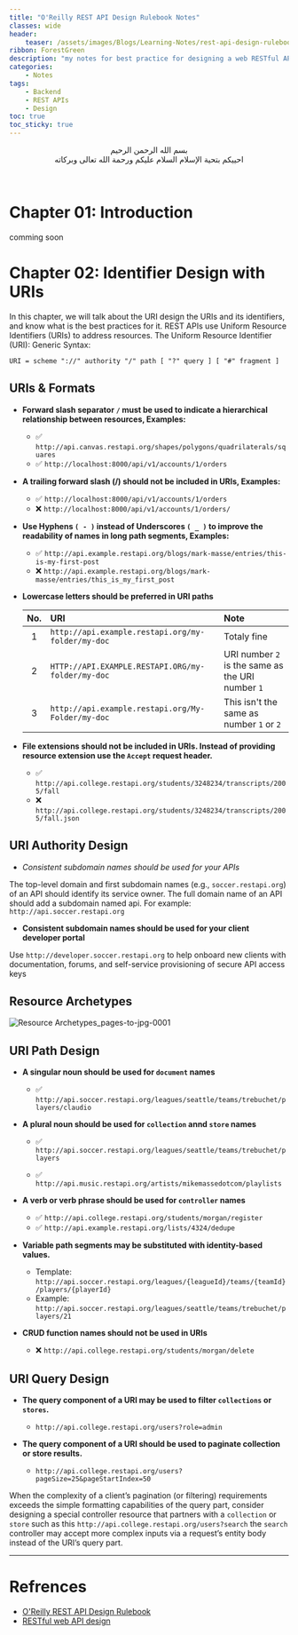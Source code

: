 ```yaml
---
title: "O'Reilly REST API Design Rulebook Notes"
classes: wide
header:
    teaser: /assets/images/Blogs/Learning-Notes/rest-api-design-rulebook.png
ribbon: ForestGreen
description: "my notes for best practice for designing a web RESTful APIs"
categories:
    - Notes
tags:
    - Backend
    - REST APIs
    - Design
toc: true
toc_sticky: true
---
```


<div align="center">

بسم الله الرحمن الرحيم <br> احييكم بتحية الإسلام السلام عليكم ورحمة الله تعالى وبركاته

</div>
<br>

# Chapter 01: Introduction

comming soon

# Chapter 02: Identifier Design with URIs

In this chapter, we will talk about the URI design the URIs and its identifiers, and know what is the best practices for it. REST APIs use Uniform Resource Identifiers (URIs) to address resources. The Uniform Resource Identifier (URI): Generic Syntax: 

`URI = scheme "://" authority "/" path [ "?" query ] [ "#" fragment ]`

## URIs & Formats
- **Forward slash separator `/` must be used to indicate a hierarchical relationship between resources, Examples:**
    - ✅ `http://api.canvas.restapi.org/shapes/polygons/quadrilaterals/squares`
    - ✅ `http://localhost:8000/api/v1/accounts/1/orders `

- **A trailing forward slash (/) should not be included in URIs, Examples:**
    - ✅ `http://localhost:8000/api/v1/accounts/1/orders`
    - ❌ `http://localhost:8000/api/v1/accounts/1/orders/`

- **Use Hyphens `( - )` instead of Underscores `( _ )` to improve the readability of names in long path segments, Examples:**
    - ✅ `http://api.example.restapi.org/blogs/mark-masse/entries/this-is-my-first-post`
    - ❌ `http://api.example.restapi.org/blogs/mark-masse/entries/this_is_my_first_post`

- **Lowercase letters should be preferred in URI paths**

    | No. | URI | Note |
    |:--: |:--- | :--- |
    |  1  | `http://api.example.restapi.org/my-folder/my-doc` | Totaly fine |
    |  2  | `HTTP://API.EXAMPLE.RESTAPI.ORG/my-folder/my-doc` | URI number `2` is the same as the URI number `1` |
    |  3  | `http://api.example.restapi.org/My-Folder/my-doc` | This isn't the same as number `1` or `2`|

- **File extensions should not be included in URIs. Instead of providing resource extension use the `Accept` request header.**
    - ✅ `http://api.college.restapi.org/students/3248234/transcripts/2005/fall`
    - ❌ `http://api.college.restapi.org/students/3248234/transcripts/2005/fall.json`


## URI Authority Design

- *Consistent subdomain names should be used for your APIs*

The top-level domain and first subdomain names (e.g., `soccer.restapi.org`) of an API should identify its service owner. The full domain name of an API should add a subdomain named api. For example: `http://api.soccer.restapi.org`

- **Consistent subdomain names should be used for your client developer portal**

Use `http://developer.soccer.restapi.org` to help onboard new clients with documentation, forums, and self-service provisioning of secure API access keys

## Resource Archetypes

![Resource Archetypes_pages-to-jpg-0001](https://github.com/0xGhazy/0xGhazy/assets/60070427/f61e51d1-2b79-4b1b-812e-891a17b39f8c)


## URI Path Design

- **A singular noun should be used for `document` names**
    - ✅ `http://api.soccer.restapi.org/leagues/seattle/teams/trebuchet/players/claudio`

- **A plural noun should be used for `collection` annd `store` names**
    - ✅ `http://api.soccer.restapi.org/leagues/seattle/teams/trebuchet/players`

    - ✅ `http://api.music.restapi.org/artists/mikemassedotcom/playlists`

- **A verb or verb phrase should be used for `controller` names**
    - ✅ `http://api.college.restapi.org/students/morgan/register`
    - ✅ `http://api.example.restapi.org/lists/4324/dedupe`

- **Variable path segments may be substituted with identity-based values.**
    - Template: `http://api.soccer.restapi.org/leagues/{leagueId}/teams/{teamId}/players/{playerId}` 
    - Example: `http://api.soccer.restapi.org/leagues/seattle/teams/trebuchet/players/21`

- **CRUD function names should not be used in URIs**
    - ❌ `http://api.college.restapi.org/students/morgan/delete`

## URI Query Design

- **The query component of a URI may be used to filter `collections` or `stores`.**
    - `http://api.college.restapi.org/users?role=admin`

- **The query component of a URI should be used to paginate collection or store results.**
    - `http://api.college.restapi.org/users?pageSize=25&pageStartIndex=50`

When the complexity of a client’s pagination (or filtering) requirements exceeds the simple formatting capabilities of the query part, consider designing a special controller resource that partners with a `collection` or `store` such as this `http://api.college.restapi.org/users?search` the `search` controller may accept more complex inputs via a request’s entity body instead of the URI’s query part.

---

# Refrences
- [O'Reilly REST API Design Rulebook](https://www.oreilly.com/library/view/rest-api-design/9781449317904/)
- [RESTful web API design](https://learn.microsoft.com/en-us/azure/architecture/best-practices/api-design)
